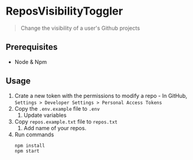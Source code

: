 # ReposVisibilityToggler

> Change the visibility of a user's Github projects

## Prerequisites

- Node & Npm

## Usage

1. Crate a new token with the permissions to modify a repo - In GitHub,
   `Settings > Developer Settings > Personal Access Tokens`
2. Copy the `.env.example` file to `.env`
    1. Update variables
3. Copy `repos.example.txt` file to `repos.txt`
    1. Add name of your repos.
4. Run commands
    ```shell
    npm install
    npm start
    ```
